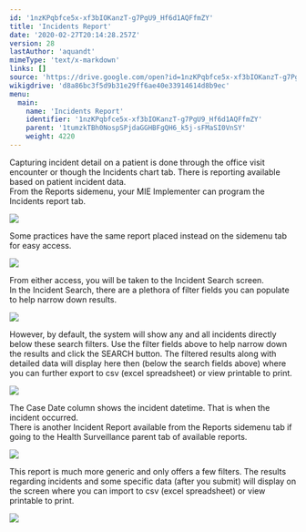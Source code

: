 ```yaml
---
id: '1nzKPqbfce5x-xf3bIOKanzT-g7PgU9_Hf6d1AQFfmZY'
title: 'Incidents Report'
date: '2020-02-27T20:14:28.257Z'
version: 28
lastAuthor: 'aquandt'
mimeType: 'text/x-markdown'
links: []
source: 'https://drive.google.com/open?id=1nzKPqbfce5x-xf3bIOKanzT-g7PgU9_Hf6d1AQFfmZY'
wikigdrive: 'd8a86bc3f5d9b31e29ff6ae40e33914614d8b9ec'
menu:
  main:
    name: 'Incidents Report'
    identifier: '1nzKPqbfce5x-xf3bIOKanzT-g7PgU9_Hf6d1AQFfmZY'
    parent: '1tumzkTBh0NospSPjdaGGHBFgQH6_k5j-sFMaSI0VnSY'
    weight: 4220
---
```

Capturing incident detail on a patient is done through the office visit encounter or though the Incidents chart tab. There is reporting available based on patient incident data.  
From the Reports sidemenu, your MIE Implementer can program the Incidents report tab.
  
![](../incidents-report.assets/237900f82085bc1ff183093dbd43f538.png)  

Some practices have the same report placed instead on the sidemenu tab for easy access.
  
![](../incidents-report.assets/14253110f70d4aa19564655e47896ee8.png)  

From either access, you will be taken to the Incident Search screen.  
In the Incident Search, there are a plethora of filter fields you can populate to help narrow down results.
  
![](../incidents-report.assets/1dc46a2a861b55f693d5c3937ff63902.png)  

However, by default, the system will show any and all incidents directly below these search filters. Use the filter fields above to help narrow down the results and click the SEARCH button. The filtered results along with detailed data will display here then (below the search fields above) where you can further export to csv (excel spreadsheet) or view printable to print.
  
![](../incidents-report.assets/dcbf2c0de633f12301135ac2ac6fdda8.png)  

The Case Date column shows the incident datetime. That is when the incident occurred.  
There is another Incident Report available from the Reports sidemenu tab if going to the Health Surveillance parent tab of available reports.
  
![](../incidents-report.assets/8aec3c21fc8dcf1734f2a206296faf3f.png)  

This report is much more generic and only offers a few filters. The results regarding incidents and some specific data (after you submit) will display on the screen where you can import to csv (excel spreadsheet) or view printable to print.
  
![](../incidents-report.assets/34bc708f4fe9931a24ad2e5d0b6ffa85.png)  

